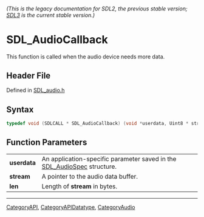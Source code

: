 ###### (This is the legacy documentation for SDL2, the previous stable version; [SDL3](https://wiki.libsdl.org/SDL3/) is the current stable version.)
# SDL_AudioCallback

This function is called when the audio device needs more data.

## Header File

Defined in [SDL_audio.h](https://github.com/libsdl-org/SDL/blob/SDL2/include/SDL_audio.h)

## Syntax

```c
typedef void (SDLCALL * SDL_AudioCallback) (void *userdata, Uint8 * stream, int len);
```

## Function Parameters

|              |                                                                                          |
| ------------ | ---------------------------------------------------------------------------------------- |
| **userdata** | An application-specific parameter saved in the [SDL_AudioSpec](SDL_AudioSpec) structure. |
| **stream**   | A pointer to the audio data buffer.                                                      |
| **len**      | Length of **stream** in bytes.                                                           |

----
[CategoryAPI](CategoryAPI), [CategoryAPIDatatype](CategoryAPIDatatype), [CategoryAudio](CategoryAudio)

